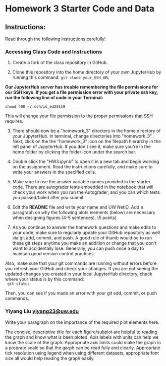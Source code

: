 # Homework 3 Starter Code and Data
## **Instructions:**
Read through the following instructions carefully!
### Accessing Class Code and Instructions

1. Create a fork of the class repository in GitHub.

2. Clone this repository into the home directory of your own JupyterHub by running this command:
```git clone your_SSH_URL```

**Our JupyterHub server has trouble remembering the file permissions for our SSH keys. If you get a file permission error with your private ssh key, run the following line of code in your Terminal:**

```chmod 400 ~/.ssh/id_ed25519``` 
<br>

This will change your file permission to the proper permissions that SSH requires.

3. There should now be a "homework_3" directory in the home directory of your JupyterHub. In terminal, change directories into "homework_3". Next, click on the the "homework_3" icon on the filepath hierarchy in the left panel of JupyterHub. If you don't see it, make sure you're in the home folder by clicking the folder icon under the search bar. 

4. Double click the "HW3.ipynb" to open it in a new tab and begin working on the assignment. Read the instructions carefully, and make sure to write your answers in the specified cells. 

5. Make sure to use the answer variable names provided in the starter code. There are autograder tests embedded in the notebook that will check your work when you run the Autograder, and you can which tests you passed/failed after you submit.

6. Edit the **README** file and write your name and UW NetID. Add a paragraph on why the following plots elements (below) are necessary when designing figures (4-5 sentences). (5 points) 

7. As you continue to answer the homework questions and make edits to your code, make sure to regularly update your GitHub repository as well via git add, commit, and push. A good rule of thumb would be to run these git steps anytime you make an addition or change that you don't want to accidentally lose. Generally, you can push once a day to maintain good version control practices. <br>

Also, make sure that your git commands are running without errors before you refresh your GitHub and check your changes. If you are not seeing the updated changes you created in your local JupyterHub directory, check where your status is by this command: <br>
``` git status```

Then, you can see if you made an error with your git add, commit, or push commands.


### Yiyang Liu yiyang23@uw.edu
Write your paragraph on the importance of the required plot elements here.

The concise, descriptive title for each figure/subplot are helpful to reading the graph and know what is been ploted. Axis labels with units can help we know the scale of the graph. Appropriate axis limits could make the graph in a proprate scale so that the garph can be read fully and clearly. Appropriate tick resolution using legend when using different datasets, appropriate font size all would help reading the graph easily.